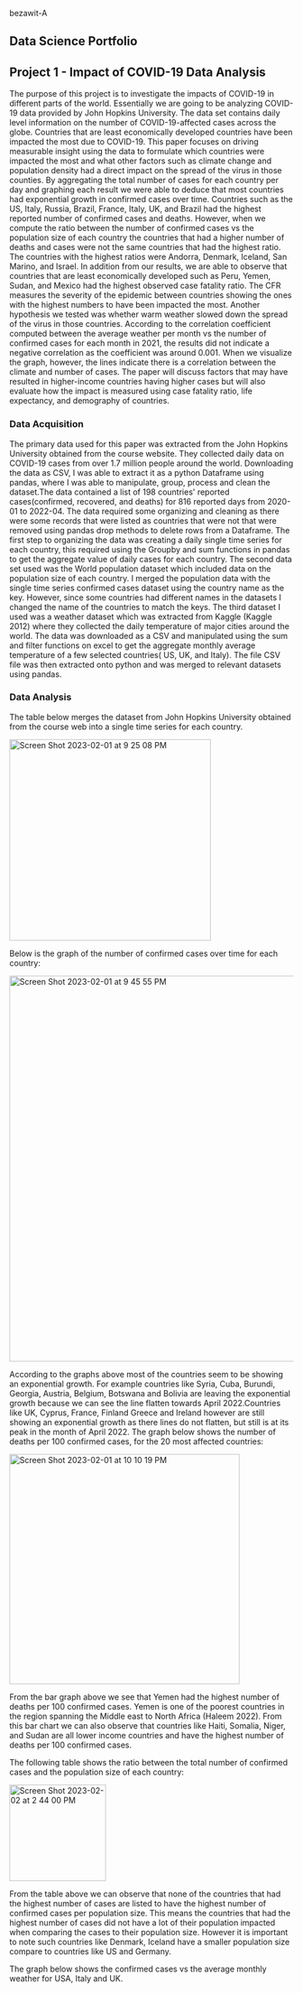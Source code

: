 bezawit-A
## Data Science Portfolio 


## Project 1 - Impact of COVID-19 Data Analysis 


The purpose of this project is to investigate the impacts of COVID-19 in different parts of
the world. Essentially we are going to be analyzing COVID-19 data provided by John Hopkins
University. The data set contains daily level information on the number of COVID-19-affected
cases across the globe. Countries that are least economically developed countries have been
impacted the most due to COVID-19. This paper focuses on driving measurable insight using the
data to formulate which countries were impacted the most and what other factors such as climate
change and population density had a direct impact on the spread of the virus in those counties.
By aggregating the total number of cases for each country per day and graphing each result we
were able to deduce that most countries had exponential growth in confirmed cases over time.
Countries such as the US, Italy, Russia, Brazil, France, Italy, UK, and Brazil had the highest
reported number of confirmed cases and deaths. However, when we compute the ratio between
the number of confirmed cases vs the population size of each country the countries that had a
higher number of deaths and cases were not the same countries that had the highest ratio. The
countries with the highest ratios were Andorra, Denmark, Iceland, San Marino, and Israel. In
addition from our results, we are able to observe that countries that are least economically
developed such as Peru, Yemen, Sudan, and Mexico had the highest observed case fatality
ratio. The CFR measures the severity of the epidemic between countries showing the ones with
the highest numbers to have been impacted the most. Another hypothesis we tested was whether
warm weather slowed down the spread of the virus in those countries. According to the
correlation coefficient computed between the average weather per month vs the number of
confirmed cases for each month in 2021, the results did not indicate a negative correlation as the
coefficient was around 0.001. When we visualize the graph, however, the lines indicate there is a
correlation between the climate and number of cases. The paper will discuss factors that may
have resulted in higher-income countries having higher cases but will also evaluate how the
impact is measured using case fatality ratio, life expectancy, and demography of countries.


### Data Acquisition
The primary data used for this paper was extracted from the John Hopkins University
obtained from the course website. They collected daily data on COVID-19 cases from over 1.7
million people around the world. Downloading the data as CSV, I was able to extract it as a
python Dataframe using pandas, where I was able to manipulate, group, process and clean the
dataset.The data contained a list of 198 countries' reported cases(confirmed, recovered, and
deaths) for 816 reported days from 2020-01 to 2022-04. The data required some organizing and
cleaning as there were some records that were listed as countries that were not that were removed
using pandas drop methods to delete rows from a Dataframe. The first step to organizing the data 
was creating a daily single time series for each country, this required using the Groupby and sum
functions in pandas to get the aggregate value of daily cases for each country.
The second data set used was the World population dataset which included data on the
population size of each country. I merged the population data with the single time series
confirmed cases dataset using the country name as the key. However, since some countries had
different names in the datasets I changed the name of the countries to match the keys.
The third dataset I used was a weather dataset which was extracted from Kaggle (Kaggle
2012) where they collected the daily temperature of major cities around the world. The data was
downloaded as a CSV and manipulated using the sum and filter functions on excel to get the
aggregate monthly average temperature of a few selected countries( US, UK, and Italy). The file
CSV file was then extracted onto python and was merged to relevant datasets using pandas.

### Data Analysis 

The table below merges the dataset from John Hopkins University obtained from the
course web into a single time series for each country. 

<img width="357" alt="Screen Shot 2023-02-01 at 9 25 08 PM" src="https://user-images.githubusercontent.com/123434797/216218281-93971f3b-552b-47e8-95d1-76467876907f.png">

Below is the graph of the number of confirmed cases over time for each country:

<img width="684" alt="Screen Shot 2023-02-01 at 9 45 55 PM" src="https://user-images.githubusercontent.com/123434797/216221850-3f7b66da-84d6-4e10-9d7b-7f6a9c0f9831.png">


According to the graphs above most of the countries seem to be showing an exponential
growth. For example countries like Syria, Cuba, Burundi, Georgia, Austria, Belgium, Botswana
and Bolivia are leaving the exponential growth because we can see the line flatten towards April
2022.Countries like UK, Cyprus, France, Finland Greece and Ireland however are still showing
an exponential growth as there lines do not flatten, but still is at its peak in the month of April
2022. The graph below shows the number of deaths per 100 confirmed cases, for the 20 most
affected countries:

<img width="408" alt="Screen Shot 2023-02-01 at 10 10 19 PM" src="https://user-images.githubusercontent.com/123434797/216222193-4c57b9b1-ecd9-4193-a90b-ed8fc9b651d1.png">

From the bar graph above we see that Yemen had the highest number of deaths per 100
confirmed cases. Yemen is one of the poorest countries in the region spanning the Middle east to
North Africa (Haleem 2022). From this bar chart we can also observe that countries like Haiti,
Somalia, Niger, and Sudan are all lower income countries and have the highest number of deaths
per 100 confirmed cases.

The following table shows the ratio between the total number of confirmed cases and the
population size of each country:

<img width="171" alt="Screen Shot 2023-02-02 at 2 44 00 PM" src="https://user-images.githubusercontent.com/123434797/216434050-6e36d679-b03f-4d99-a3fd-40b9c3012499.png">

From the table above we can observe that none of the countries that had the highest
number of cases are listed to have the highest number of confirmed cases per population size.
This means the countries that had the highest number of cases did not have a lot of their
population impacted when comparing the cases to their population size. However it is important
to note such countries like Denmark, Iceland have a smaller population size compare to countries
like US and Germany.

The graph below shows the confirmed cases vs the average monthly weather for USA,
Italy and UK.


